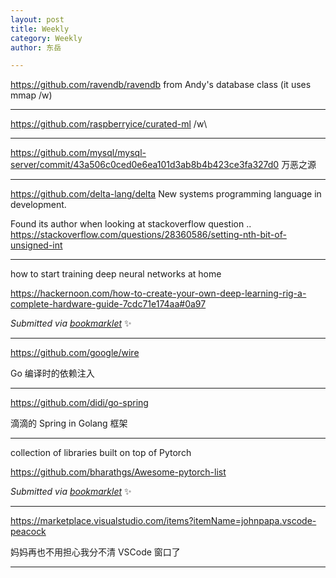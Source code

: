 ```yaml
---
layout: post
title: Weekly
category: Weekly
author: 东岳

---
```


https://github.com/ravendb/ravendb from Andy's database class (it uses mmap /w\)

***

https://github.com/raspberryice/curated-ml /w\

***

https://github.com/mysql/mysql-server/commit/43a506c0ced0e6ea101d3ab8b4b423ce3fa327d0
万恶之源

***

https://github.com/delta-lang/delta New systems programming language in development.

Found its author when looking at stackoverflow question .. https://stackoverflow.com/questions/28360586/setting-nth-bit-of-unsigned-int 

***

how to start training deep neural networks at home

https://hackernoon.com/how-to-create-your-own-deep-learning-rig-a-complete-hardware-guide-7cdc71e174aa#0a97

 *Submitted via [bookmarklet](https://gist.github.com/htfy96/301ae2b1c477a4a644e943bbc27c9588)* :sparkles:

***

https://github.com/google/wire

Go 编译时的依赖注入

***

https://github.com/didi/go-spring

滴滴的 Spring in Golang 框架

***

collection of libraries built on top of Pytorch

https://github.com/bharathgs/Awesome-pytorch-list

 *Submitted via [bookmarklet](https://gist.github.com/htfy96/301ae2b1c477a4a644e943bbc27c9588)* :sparkles:

***

https://marketplace.visualstudio.com/items?itemName=johnpapa.vscode-peacock

妈妈再也不用担心我分不清 VSCode 窗口了

***

